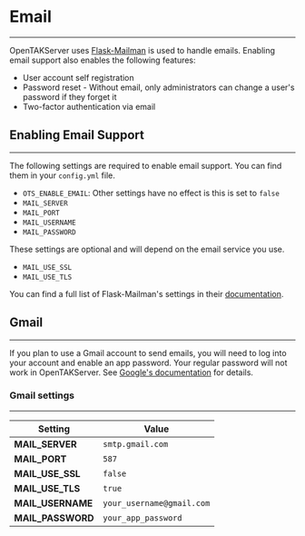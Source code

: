 # Email

***

OpenTAKServer uses [Flask-Mailman](https://github.com/waynerv/flask-mailman) is used to handle emails. 
Enabling email support also enables the following features:

- User account self registration
- Password reset - Without email, only administrators can change a user's password if they forget it
- Two-factor authentication via email

## Enabling Email Support

***

The following settings are required to enable email support. You can find them in your `config.yml` file.

- `OTS_ENABLE_EMAIL`: Other settings have no effect is this is set to `false`
- `MAIL_SERVER`
- `MAIL_PORT`
- `MAIL_USERNAME`
- `MAIL_PASSWORD`

These settings are optional and will depend on the email service you use.

- `MAIL_USE_SSL`
- `MAIL_USE_TLS`

You can find a full list of Flask-Mailman's settings in their [documentation](https://waynerv.github.io/flask-mailman/).

## Gmail

***

If you plan to use a Gmail account to send emails, you will need to log into your account and enable an app password. Your
regular password will not work in OpenTAKServer. See [Google's documentation](https://support.google.com/accounts/answer/185833?hl=en) 
for details.

### Gmail settings

***

| Setting        | Value                     |
|----------------|---------------------------|
| **MAIL_SERVER** | `smtp.gmail.com`          |
| **MAIL_PORT**  | `587`                     |
|**MAIL_USE_SSL**| `false`                   |
|**MAIL_USE_TLS**| `true`                    |
|**MAIL_USERNAME**| `your_username@gmail.com` |
|**MAIL_PASSWORD**| `your_app_password`       |